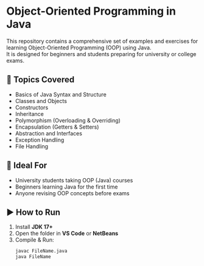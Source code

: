 # Object-Oriented Programming in Java

This repository contains a comprehensive set of examples and exercises for learning Object-Oriented Programming (OOP) using Java.  
It is designed for beginners and students preparing for university or college exams.

## 🔹 Topics Covered
- Basics of Java Syntax and Structure  
- Classes and Objects  
- Constructors  
- Inheritance  
- Polymorphism (Overloading & Overriding)  
- Encapsulation (Getters & Setters)  
- Abstraction and Interfaces  
- Exception Handling  
- File Handling  

## 🧠 Ideal For
- University students taking OOP (Java) courses  
- Beginners learning Java for the first time  
- Anyone revising OOP concepts before exams  

## ▶️ How to Run
1. Install **JDK 17+**
2. Open the folder in **VS Code** or **NetBeans**
3. Compile & Run:
   ```bash
   javac FileName.java
   java FileName
